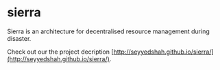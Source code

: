 sierra
======

Sierra is an architecture for decentralised resource management during disaster. 

Check out our the project decription [http://seyyedshah.github.io/sierra/](http://seyyedshah.github.io/sierra/).
